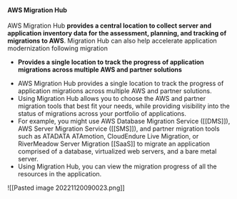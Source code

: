 #### AWS Migration Hub

AWS Migration Hub **provides a central location to collect server and application inventory data for the assessment, planning, and tracking of migrations to AWS**. Migration Hub can also help accelerate application modernization following migration

*   **Provides a single location to track the progress of application migrations across multiple AWS and partner solutions**

-   AWS Migration Hub provides a single location to track the progress of application migrations across multiple AWS and partner solutions.
-   Using Migration Hub allows you to choose the AWS and partner migration tools that best fit your needs, while providing visibility into the status of migrations across your portfolio of applications.
-   For example, you might use AWS Database Migration Service ([[DMS]]), AWS Server Migration Service ([[SMS]]), and partner migration tools such as ATADATA ATAmotion, CloudEndure Live Migration, or RiverMeadow Server Migration [[SaaS]] to migrate an application comprised of a database, virtualized web servers, and a bare metal server.
-   Using Migration Hub, you can view the migration progress of all the resources in the application.

![[Pasted image 20221120090023.png]]